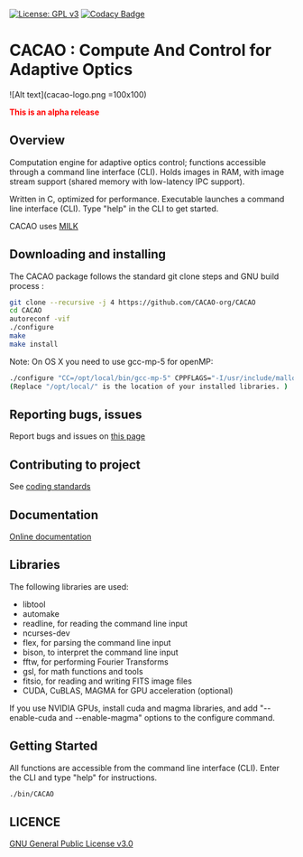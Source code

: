 [![License: GPL v3](https://img.shields.io/badge/License-GPL%20v3-blue.svg)](http://www.gnu.org/licenses/gpl-3.0)
[![Codacy Badge](https://api.codacy.com/project/badge/Grade/8fc93c97bde340078b02340e71b10580)](https://www.codacy.com/app/oguyon/CACAO?utm_source=github.com&amp;utm_medium=referral&amp;utm_content=CACAO-org/CACAO&amp;utm_campaign=Badge_Grade)

# CACAO : Compute And Control for Adaptive Optics

![Alt text](cacao-logo.png =100x100)

<span style="color:red">**This is an alpha release**</span>


## Overview


Computation engine for adaptive optics control; functions accessible through a command line interface (CLI). Holds images in RAM, with image stream support (shared memory with low-latency IPC support).

Written in C, optimized for performance.
Executable launches a command line interface (CLI). Type "help" in the CLI to get started.


CACAO uses [MILK](https://github.com/milk-org/MILK)


## Downloading and installing 

The CACAO package follows the standard git clone steps and GNU build process :

```bash
git clone --recursive -j 4 https://github.com/CACAO-org/CACAO
cd CACAO
autoreconf -vif
./configure
make
make install
```

Note: On OS X you need to use gcc-mp-5 for openMP:

```bash
./configure "CC=/opt/local/bin/gcc-mp-5" CPPFLAGS="-I/usr/include/malloc/ -I/opt/local/include/readline" LDFLAGS="-L/opt/local/lib/"
(Replace "/opt/local/" is the location of your installed libraries. )
```

## Reporting bugs, issues

Report bugs and issues on [this page]( https://github.com/CACAO-org/CACAO/issues )

## Contributing to project

See [coding standards]( http://CACAO-org.github.io/CACAO/html/page_coding_standards.html ) 

## Documentation

[Online documentation]( http://CACAO-org.github.io/CACAO/html/index.html ) 

## Libraries

The following libraries are used:

- libtool
- automake
- readline, for reading the command line input
- ncurses-dev
- flex, for parsing the command line input
- bison, to interpret the command line input
- fftw, for performing Fourier Transforms
- gsl, for math functions and tools
- fitsio, for reading and writing FITS image files
- CUDA, CuBLAS, MAGMA for GPU acceleration (optional)

If you use NVIDIA GPUs, install cuda and magma libraries, and add "--enable-cuda and --enable-magma" options to the configure command.

## Getting Started

All functions are accessible from the command line interface (CLI). Enter the CLI and type "help" for instructions.

```bash
./bin/CACAO
```

## LICENCE

[GNU General Public License v3.0]( https://github.com/CACAO-org/CACAO/blob/master/LICENCE.txt )
